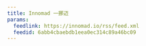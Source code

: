 ```yaml
---
title: Innomad 一挪迈
params:
  feedlink: https://innomad.io/rss/feed.xml
  feedid: 6abb4cbaebdb1eea0ec314c89a46bc09
---
```


